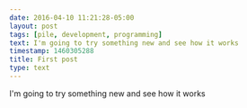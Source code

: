 ```yaml
---
date: 2016-04-10 11:21:28-05:00
layout: post
tags: [pile, development, programming]
text: I'm going to try something new and see how it works
timestamp: 1460305288
title: First post
type: text
---
```

I'm going to try something new and see how it works